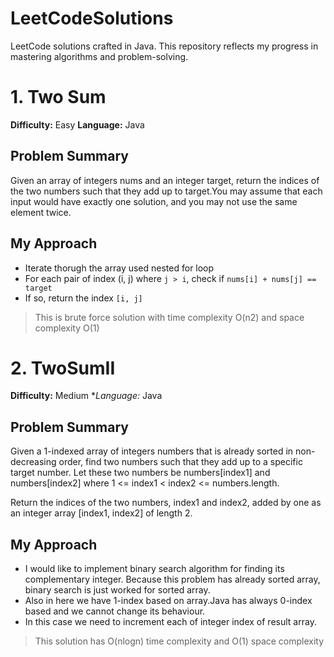 # LeetCodeSolutions
LeetCode solutions crafted in Java. This repository reflects my progress in mastering algorithms and problem-solving.
# 1. Two Sum
**Difficulty:** Easy
**Language:** Java

## Problem Summary

Given an array of integers nums and an integer target, return the indices of the two numbers such that they add up to target.You may assume that each input would have exactly one solution, and you may not use the same element twice.

##  My Approach
- Iterate thorugh the array used nested for loop
- For each pair of index (i, j) where `j > i`, check if `nums[i] + nums[j] == target`
- If so, return the index `[i, j]`
>This is brute force solution with time complexity O(n2) and space complexity O(1)



# 2. TwoSumII
**Difficulty:** Medium
**Language:* Java

## Problem Summary

Given a 1-indexed array of integers numbers that is already sorted in non-decreasing order, find two numbers such that they add up to a specific target number. Let these two numbers be numbers[index1] and numbers[index2] where 1 <= index1 < index2 <= numbers.length.

Return the indices of the two numbers, index1 and index2, added by one as an integer array [index1, index2] of length 2.

## My Approach
- I would like to implement binary search algorithm for finding its complementary integer. Because this problem has already sorted array, binary search is just worked for sorted array.
- Also in here we have 1-index based on array.Java has always 0-index based and we cannot change its behaviour.
- In this case we need to increment each of integer index of result array.
>This solution has O(nlogn) time complexity and O(1) space complexity



